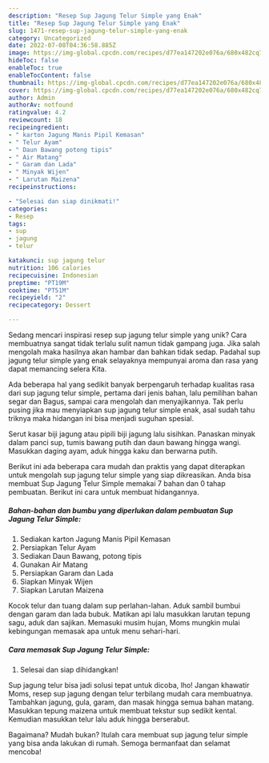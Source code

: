 ```yaml
---
description: "Resep Sup Jagung Telur Simple yang Enak"
title: "Resep Sup Jagung Telur Simple yang Enak"
slug: 1471-resep-sup-jagung-telur-simple-yang-enak
category: Uncategorized
date: 2022-07-08T04:36:58.885Z
image: https://img-global.cpcdn.com/recipes/d77ea147202e076a/680x482cq70/sup-jagung-telur-simple-foto-resep-utama.jpg
hideToc: false
enableToc: true
enableTocContent: false
thumbnail: https://img-global.cpcdn.com/recipes/d77ea147202e076a/680x482cq70/sup-jagung-telur-simple-foto-resep-utama.jpg
cover: https://img-global.cpcdn.com/recipes/d77ea147202e076a/680x482cq70/sup-jagung-telur-simple-foto-resep-utama.jpg
author: Admin
authorAv: notfound
ratingvalue: 4.2
reviewcount: 18
recipeingredient:
- " karton Jagung Manis Pipil Kemasan"
- " Telur Ayam"
- " Daun Bawang potong tipis"
- " Air Matang"
- " Garam dan Lada"
- " Minyak Wijen"
- " Larutan Maizena"
recipeinstructions:

- "Selesai dan siap dinikmati!"
categories:
- Resep
tags:
- sup
- jagung
- telur

katakunci: sup jagung telur 
nutrition: 106 calories
recipecuisine: Indonesian
preptime: "PT19M"
cooktime: "PT51M"
recipeyield: "2"
recipecategory: Dessert

---
```





Sedang mencari inspirasi resep sup jagung telur simple yang unik? Cara membuatnya sangat tidak terlalu sulit namun tidak gampang juga. Jika salah mengolah maka hasilnya akan hambar dan bahkan tidak sedap. Padahal sup jagung telur simple yang enak selayaknya mempunyai aroma dan rasa yang dapat memancing selera Kita.





Ada beberapa hal yang sedikit banyak berpengaruh terhadap kualitas rasa dari sup jagung telur simple, pertama dari jenis bahan, lalu pemilihan bahan segar dan Bagus, sampai cara mengolah dan menyajikannya. Tak perlu pusing jika mau menyiapkan sup jagung telur simple enak,      asal sudah tahu triknya maka hidangan ini bisa menjadi suguhan spesial.














Serut kasar biji jagung atau pipili biji jagung lalu sisihkan. Panaskan minyak dalam panci sup, tumis bawang putih dan daun bawang hingga wangi. Masukkan daging ayam, aduk hingga kaku dan berwarna putih.






Berikut ini ada beberapa cara mudah dan praktis yang dapat diterapkan untuk mengolah sup jagung telur simple yang siap dikreasikan. Anda bisa membuat Sup Jagung Telur Simple memakai 7 bahan dan 0 tahap pembuatan. Berikut ini cara untuk membuat hidangannya.

<!--inarticleads1-->

##### Bahan-bahan dan bumbu yang diperlukan dalam pembuatan Sup Jagung Telur Simple:

1. Sediakan  karton Jagung Manis Pipil Kemasan
1. Persiapkan  Telur Ayam
1. Sediakan  Daun Bawang, potong tipis
1. Gunakan  Air Matang
1. Persiapkan  Garam dan Lada
1. Siapkan  Minyak Wijen
1. Siapkan  Larutan Maizena


Kocok telur dan tuang dalam sup perlahan-lahan. Aduk sambil bumbui dengan garam dan lada bubuk. Matikan api lalu masukkan larutan tepung sagu, aduk dan sajikan. Memasuki musim hujan, Moms mungkin mulai kebingungan memasak apa untuk menu sehari-hari. 

<!--inarticleads2-->

##### Cara memasak Sup Jagung Telur Simple:


1. Selesai dan siap dihidangkan!

Sup jagung telur bisa jadi solusi tepat untuk dicoba, lho! Jangan khawatir Moms, resep sup jagung dengan telur terbilang mudah cara membuatnya. Tambahkan jagung, gula, garam, dan masak hingga semua bahan matang. Masukkan tepung maizena untuk membuat tekstur sup sedikit kental. Kemudian masukkan telur lalu aduk hingga berserabut. 

Bagaimana? Mudah bukan? Itulah cara membuat sup jagung telur simple yang bisa anda lakukan di rumah. Semoga bermanfaat dan selamat mencoba!
